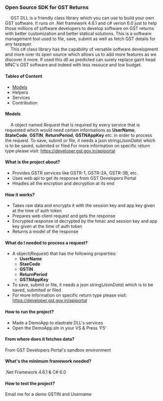 ### Open Source SDK for GST Returns  

&emsp; GST DLL is a friendly class library which you can use to build your own GST software. It runs on .Net framework 4.6.1 and c# verion 6.0 just to help those millions of software developers to develop software on GST returns with better customization and better statical solutions. This is a software management tool used to file, save, submit as well as fetch GST details for any taxpayer.<br />
&emsp; This c# class library has the capability of versatile software development and more over its open source which allows us to add more features as we discover it more. If used this dll as predicted can surely replace gaint head MNC's GST software and indeed with less resouce and low budget.

#### Tables of Content
- [Models](#-Models)
- Helpers
- Services
- Contribution

#### Models
&emsp; A object named _Request_ that is required by every service that is requested which would need certain informations as __UserName__, __StateCode__, __GSTIN__, __ReturnPeriod__, __GSTNAppKey__ etc. in order to process the request.
To save, submit or file, it needs a json string(_JsonData_) which is to be saved, submited or filed
For more information on specific return type please visit: https://developer.gst.gov.in/apiportal


#### What is the project about?
- Provides GSTR services like GSTR-1, GSTR-2A, GSTR-3B, etc.
- Uses web api to get its response from GST Developers Portal
- Hnadles all the encrption and decryption at its end

#### How it works?
- Takes raw data and encrypts it with the session key and app key given at the time of auth token
- Prepares web client request and gets the response
- Encrypted response id decrypted by the hmac and session key and app key given at the time of auth token
- Returns a model of the response

#### What do I needed to process a request?
- A object(_Request_) that has the following properties:
  - __UserName__ 
  - __StaeCode__
  - __GSTIN__ 
  - __ReturnPeriod__ 
  - __GSTNAppKey__
- To save, submit or file, it needs a json string(_JsonData_) which is to be saved, submited or filed
- For more information on specific return type please visit: https://developer.gst.gov.in/apiportal

#### How to run the project?
- Made a DemoApp to elastrate DLL's services
- Open the DemoApp.sln in your VS & Press 'F5'

#### From where does it fetches data?
From GST Developers Portal's sandbox environment

#### What's the minimum framework needed?
.Net Framework 4.6.1 & C# 6.0

#### How to test the project?
Email me for a demo GSTIN and Username

